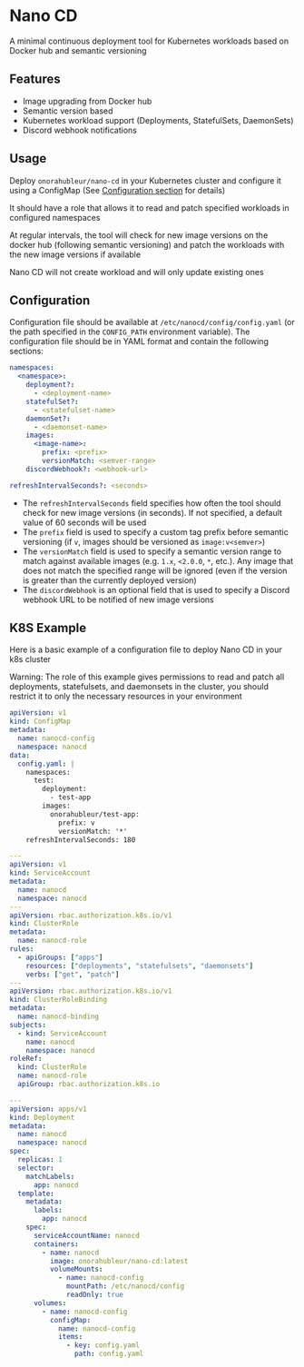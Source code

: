 # Nano CD

A minimal continuous deployment tool for Kubernetes workloads based on Docker hub and semantic versioning

## Features

- Image upgrading from Docker hub
- Semantic version based
- Kubernetes workload support (Deployments, StatefulSets, DaemonSets)
- Discord webhook notifications

## Usage

Deploy `onorahubleur/nano-cd` in your Kubernetes cluster and configure it using a ConfigMap (See [Configuration section](#configuration) for details)

It should have a role that allows it to read and patch specified workloads in configured namespaces

At regular intervals, the tool will check for new image versions on the docker hub (following semantic versioning) and patch the workloads with the new image versions if available

Nano CD will not create workload and will only update existing ones

## Configuration

Configuration file should be available at `/etc/nanocd/config/config.yaml` (or the path specified in the `CONFIG_PATH` environment variable). The configuration file should be in YAML format and contain the following sections:

```yaml
namespaces:
  <namespace>:
    deployment?:
      - <deployment-name>
    statefulSet?:
      - <statefulset-name>
    daemonSet?:
      - <daemonset-name>
    images:
      <image-name>:
        prefix: <prefix>
        versionMatch: <semver-range>
    discordWebhook?: <webhook-url>

refreshIntervalSeconds?: <seconds>
```

- The `refreshIntervalSeconds` field specifies how often the tool should check for new image versions (in seconds). If not specified, a default value of 60 seconds will be used
- The `prefix` field is used to specify a custom tag prefix before semantic versioning (if `v`, images should be versioned as `image:v<semver>`)
- The `versionMatch` field is used to specify a semantic version range to match against available images (e.g. `1.x`, `<2.0.0`, `*`, etc.). Any image that does not match the specified range will be ignored (even if the version is greater than the currently deployed version)
- The `discordWebhook` is an optional field that is used to specify a Discord webhook URL to be notified of new image versions

## K8S Example

Here is a basic example of a configuration file to deploy Nano CD in your k8s cluster

Warning: The role of this example gives permissions to read and patch all deployments, statefulsets, and daemonsets in the cluster, you should restrict it to only the necessary resources in your environment

```yaml
apiVersion: v1
kind: ConfigMap
metadata:
  name: nanocd-config
  namespace: nanocd
data:
  config.yaml: |
    namespaces:
      test:
        deployment:
          - test-app
        images:
          onorahubleur/test-app:
            prefix: v
            versionMatch: '*'
    refreshIntervalSeconds: 180

---
apiVersion: v1
kind: ServiceAccount
metadata:
  name: nanocd
  namespace: nanocd
---
apiVersion: rbac.authorization.k8s.io/v1
kind: ClusterRole
metadata:
  name: nanocd-role
rules:
  - apiGroups: ["apps"]
    resources: ["deployments", "statefulsets", "daemonsets"]
    verbs: ["get", "patch"]
---
apiVersion: rbac.authorization.k8s.io/v1
kind: ClusterRoleBinding
metadata:
  name: nanocd-binding
subjects:
  - kind: ServiceAccount
    name: nanocd
    namespace: nanocd
roleRef:
  kind: ClusterRole
  name: nanocd-role
  apiGroup: rbac.authorization.k8s.io

---
apiVersion: apps/v1
kind: Deployment
metadata:
  name: nanocd
  namespace: nanocd
spec:
  replicas: 1
  selector:
    matchLabels:
      app: nanocd
  template:
    metadata:
      labels:
        app: nanocd
    spec:
      serviceAccountName: nanocd
      containers:
        - name: nanocd
          image: onorahubleur/nano-cd:latest
          volumeMounts:
            - name: nanocd-config
              mountPath: /etc/nanocd/config
              readOnly: true
      volumes:
        - name: nanocd-config
          configMap:
            name: nanocd-config
            items:
              - key: config.yaml
                path: config.yaml
```